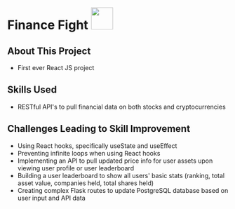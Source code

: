 # Finance Fight <img src="https://res.cloudinary.com/detcvmtip/image/upload/v1655272093/finance%20fight/Stack-of-new-100-us-dollars-edition-banknotes-on-transparent-background-PNG_qmesuh.png" height="50px">

## About This Project

- First ever React JS project

## Skills Used

- RESTful API's to pull financial data on both stocks and cryptocurrencies

## Challenges Leading to Skill Improvement

- Using React hooks, specifically useState and useEffect
- Preventing infinite loops when using React hooks
- Implementing an API to pull updated price info for user assets upon viewing user profile or user leaderboard
- Building a user leaderboard to show all users' basic stats (ranking, total asset value, companies held, total shares held)
- Creating complex Flask routes to update PostgreSQL database based on user input and API data
